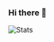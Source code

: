 ### Hi there 👋

![Stats](https://github-readme-stats.vercel.app/api?username=vkrasnolutskyi&show_icons=true&theme=transparent)

<!--
**vkrasnolutskyi/vkrasnolutskyi** is a ✨ _special_ ✨ repository because its `README.md` (this file) appears on your GitHub profile.

Here are some ideas to get you started:

- 🔭 I’m currently working on ...
- 🌱 I’m currently learning ...
- 👯 I’m looking to collaborate on ...
- 🤔 I’m looking for help with ...
- 💬 Ask me about ...
- 📫 How to reach me: ...
- 😄 Pronouns: ...
- ⚡ Fun fact: ...
-->
